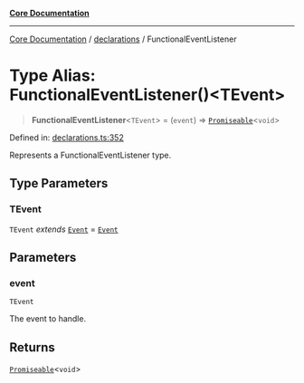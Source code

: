 [**Core Documentation**](../../README.md)

***

[Core Documentation](../../README.md) / [declarations](../README.md) / FunctionalEventListener

# Type Alias: FunctionalEventListener()\<TEvent\>

> **FunctionalEventListener**\<`TEvent`\> = (`event`) => [`Promiseable`](Promiseable.md)\<`void`\>

Defined in: [declarations.ts:352](https://github.com/stonemjs/core/blob/e2200da501349da1fec304d821c002bb6d055b61/src/declarations.ts#L352)

Represents a FunctionalEventListener type.

## Type Parameters

### TEvent

`TEvent` *extends* [`Event`](../../events/Event/classes/Event.md) = [`Event`](../../events/Event/classes/Event.md)

## Parameters

### event

`TEvent`

The event to handle.

## Returns

[`Promiseable`](Promiseable.md)\<`void`\>
